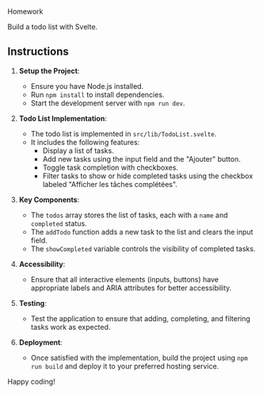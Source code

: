 Homework 

Build a todo list with Svelte.

## Instructions

1. **Setup the Project**:
   - Ensure you have Node.js installed.
   - Run `npm install` to install dependencies.
   - Start the development server with `npm run dev`.

2. **Todo List Implementation**:
   - The todo list is implemented in `src/lib/TodoList.svelte`.
   - It includes the following features:
     - Display a list of tasks.
     - Add new tasks using the input field and the "Ajouter" button.
     - Toggle task completion with checkboxes.
     - Filter tasks to show or hide completed tasks using the checkbox labeled "Afficher les tâches complétées".

3. **Key Components**:
   - The `todos` array stores the list of tasks, each with a `name` and `completed` status.
   - The `addTodo` function adds a new task to the list and clears the input field.
   - The `showCompleted` variable controls the visibility of completed tasks.

4. **Accessibility**:
   - Ensure that all interactive elements (inputs, buttons) have appropriate labels and ARIA attributes for better accessibility.

5. **Testing**:
   - Test the application to ensure that adding, completing, and filtering tasks work as expected.

6. **Deployment**:
   - Once satisfied with the implementation, build the project using `npm run build` and deploy it to your preferred hosting service.

Happy coding! 